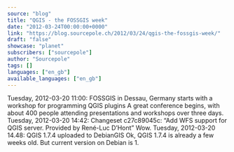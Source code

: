 ```yaml
---
source: "blog"
title: "QGIS - the FOSSGIS week"
date: "2012-03-24T00:00:00+0000"
link: "https://blog.sourcepole.ch/2012/03/24/qgis-the-fossgis-week/"
draft: "false"
showcase: "planet"
subscribers: ["sourcepole"]
author: "Sourcepole"
tags: []
languages: ["en_gb"]
available_languages: ["en_gb"]
---
```


Tuesday, 2012-03-20 11:00: FOSSGIS in Dessau, Germany starts with a workshop for programming QGIS plugins A great conference begins, with about 400 people attending presentations and workshops over three days.
Tuesday, 2012-03-20 14:42: Changeset c27c89045c: &ldquo;Add WFS support for QGIS server. Provided by René-Luc D&rsquo;Hont&rdquo; Wow.
Tuesday, 2012-03-20 14.48: QGIS 1.7.4 uploaded to DebianGIS Ok, QGIS 1.7.4 is already a few weeks old. But current version on Debian is 1.
